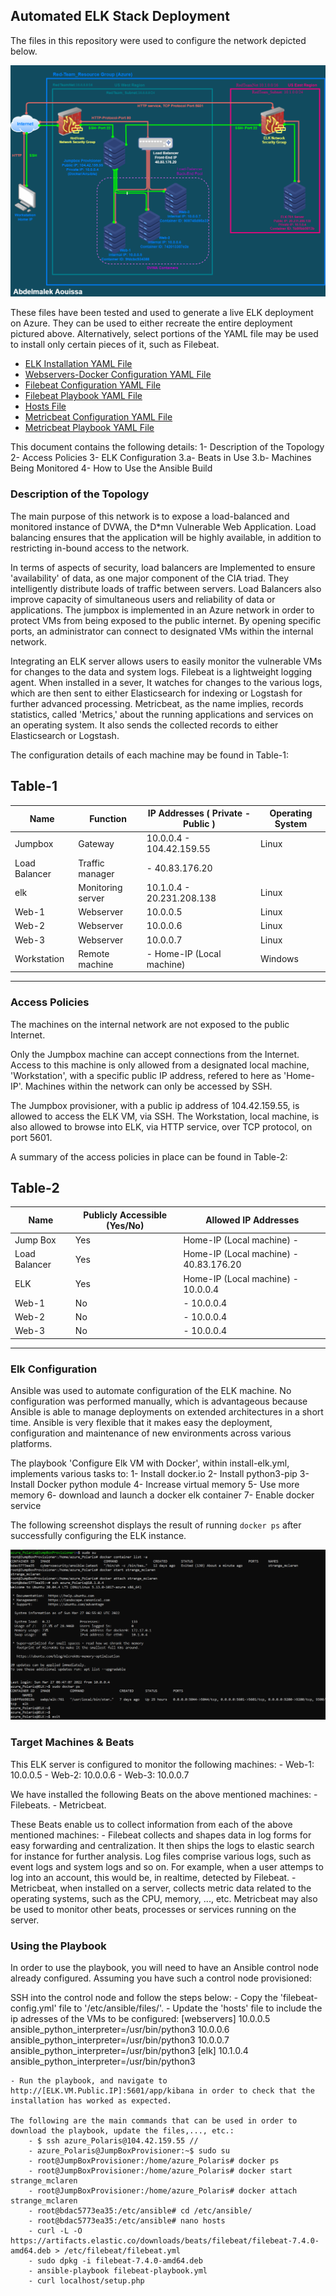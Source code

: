 ## Automated ELK Stack Deployment

The files in this repository were used to configure the network depicted below.

![](Images/Azure_Diagram.png)

These files have been tested and used to generate a live ELK deployment on Azure. They can be used to either recreate the entire
deployment pictured above. Alternatively, select portions of the YAML file may be used to install only certain pieces of it, such as Filebeat.

  - [ELK Installation YAML File](https://github.com/Abdelmalek-Aouissa/ELK_Stack_Deployment/blob/main/Ansible/install-elk.yml)
  - [Webservers-Docker Configuration YAML File](https://github.com/Abdelmalek-Aouissa/ELK_Stack_Deployment/blob/main/Ansible/Pentest.yml)
  - [Filebeat Configuration YAML File](https://github.com/Abdelmalek-Aouissa/ELK_Stack_Deployment/blob/main/Ansible/filebeat-config.yml)
  - [Filebeat Playbook YAML File](https://github.com/Abdelmalek-Aouissa/ELK_Stack_Deployment/blob/main/Ansible/filebeat-playbook.yml)
  - [Hosts File](https://github.com/Abdelmalek-Aouissa/ELK_Stack_Deployment/blob/main/Ansible/hosts.txt)
  - [Metricbeat Configuration YAML File](https://github.com/Abdelmalek-Aouissa/ELK_Stack_Deployment/blob/main/Ansible/metricbeat-config.yml)
  - [Metricbeat Playbook YAML File](https://github.com/Abdelmalek-Aouissa/ELK_Stack_Deployment/blob/main/Ansible/metricbeat-playbook.yml)
  
This document contains the following details:
1- Description of the Topology
2- Access Policies
3- ELK Configuration
  3.a- Beats in Use
  3.b- Machines Being Monitored
4- How to Use the Ansible Build

### Description of the Topology

The main purpose of this network is to expose a load-balanced and monitored instance of DVWA, the D*mn Vulnerable Web Application. Load balancing ensures that the application will be highly available, in addition to restricting in-bound access to the network.

In terms of aspects of security, load balancers are Implemented to ensure 'availability' of data, as one major component of the CIA triad. They intelligently distribute loads of traffic between servers. Load Balancers also improve capacity of simultaneous users and reliability of data or applications.
The jumpbox is implemented in an Azure network in order to protect VMs from being exposed to the public internet. By opening specific ports, an administrator can connect to designated VMs within the internal network.

Integrating an ELK server allows users to easily monitor the vulnerable VMs for changes to the data and system logs.
Filebeat is a lightweight logging agent. When installed in a sever, It watches for changes to the various logs, which are then sent to either Elasticsearch for indexing or Logstash for further advanced processing.
Metricbeat, as the name implies, records statistics, called 'Metrics,' about the running applications and services on an operating system. It also sends the collected records to either Elasticsearch or Logstash.

The configuration details of each machine may be found in Table-1:

Table-1
 -----------------------------------------------------------------------------------------------
| Name          | Function             | IP Addresses  ( Private - Public )  | Operating System |
|---------------|----------------------|-------------------------------------|------------------|
| Jumpbox       | Gateway              | 10.0.0.4  - 104.42.159.55           | Linux            |
| Load Balancer | Traffic manager      |           - 40.83.176.20            |                  |
| elk           | Monitoring server    | 10.1.0.4  - 20.231.208.138          | Linux            |
| Web-1         | Webserver            | 10.0.0.5                            | Linux            |
| Web-2         | Webserver            | 10.0.0.6                            | Linux            |
| Web-3         | Webserver            | 10.0.0.7                            | Linux            |
| Workstation   | Remote machine       |           - Home-IP (Local machine) | Windows          |
 -----------------------------------------------------------------------------------------------
 
### Access Policies

The machines on the internal network are not exposed to the public Internet. 

Only the Jumpbox machine can accept connections from the Internet. Access to this machine is only allowed from a designated local machine, 'Workstation', with a specific public IP address, refered to here as 'Home-IP'.
Machines within the network can only be accessed by SSH.

The Jumpbox provisioner, with a public ip address of 104.42.159.55, is allowed to access the ELK VM, via SSH.
The Workstation, local machine, is also allowed to browse into ELK, via HTTP service, over TCP protocol, on port 5601.

A summary of the access policies in place can be found in Table-2:

Table-2
 --------------------------------------------------------------------------------------
|   Name   	    | Publicly Accessible (Yes/No)|         Allowed IP Addresses           |
|---------------|-----------------------------|----------------------------------------|
| Jump Box	    |            Yes              | Home-IP (Local machine) -              |
| Load Balancer |            Yes              | Home-IP (Local machine) - 40.83.176.20 |
| ELK      	    |            Yes              | Home-IP (Local machine) -  10.0.0.4    |
| Web-1    	    |            No               |                         -  10.0.0.4    |
| Web-2    	    |            No               |                         -  10.0.0.4    |
| Web-3   	    |            No               |                         -  10.0.0.4    |
 --------------------------------------------------------------------------------------
 
### Elk Configuration

Ansible was used to automate configuration of the ELK machine. No configuration was performed manually, which is advantageous because
Ansible is able to manage deployments on extended architectures in a short time. Ansible is very flexible that it makes easy the deployment,
configuration and maintenance of new environments across various platforms.

The playbook 'Configure Elk VM with Docker', within install-elk.yml, implements various tasks to:
	1- Install docker.io
	2- Install python3-pip
	3- Install Docker python module
	4- Increase virtual memory
	5- Use more memory
	6- download and launch a docker elk container
	7- Enable docker service
		
The following screenshot displays the result of running `docker ps` after successfully configuring the ELK instance.

![](Images/ELK_Docker-PS.jpg)

### Target Machines & Beats
This ELK server is configured to monitor the following machines:
	- Web-1: 10.0.0.5
	- Web-2: 10.0.0.6
	- Web-3: 10.0.0.7

We have installed the following Beats on the above mentioned machines:
	- Filebeats.
	- Metricbeat.

These Beats enable us to collect information from each of the above mentioned machines:
	- Filebeat collects and shapes data in log forms for easy forwarding and centralization. It then ships
	the logs to elastic search for instance for further analysis. Log files comprise various logs, such as event logs and system logs and so on.
	For example, when a user attemps to log into an account, this would be, in realtime, detected by Filebeat.
	- Metricbeat, when installed on a server, collects metric data related to the operating systems, such as the CPU, memory, ..., etc. Metricbeat may also be used to monitor other beats, processes or services running on the server.
		
### Using the Playbook
In order to use the playbook, you will need to have an Ansible control node already configured. Assuming you have such a control node provisioned: 

SSH into the control node and follow the steps below:
	- Copy the 'filebeat-config.yml' file to '/etc/ansible/files/'.
	- Update the 'hosts' file to include the ip adresses of the VMs to be configured:
		[webservers]
		10.0.0.5 ansible_python_interpreter=/usr/bin/python3
		10.0.0.6 ansible_python_interpreter=/usr/bin/python3
		10.0.0.7 ansible_python_interpreter=/usr/bin/python3
		[elk]
		10.1.0.4 ansible_python_interpreter=/usr/bin/python3
		
	- Run the playbook, and navigate to http://[ELK.VM.Public.IP]:5601/app/kibana in order to check that the installation has worked as expected.
                                                
	The following are the main commands that can be used in order to download the playbook, update the files,..., etc.:
		- $ ssh azure_Polaris@104.42.159.55 //
		- azure_Polaris@JumpBoxProvisioner:~$ sudo su
		- root@JumpBoxProvisioner:/home/azure_Polaris# docker ps
		- root@JumpBoxProvisioner:/home/azure_Polaris# docker start strange_mclaren
		- root@JumpBoxProvisioner:/home/azure_Polaris# docker attach strange_mclaren
		- root@bdac5773ea35:/etc/ansible# cd /etc/ansible/
		- root@bdac5773ea35:/etc/ansible# nano hosts
		- curl -L -O https://artifacts.elastic.co/downloads/beats/filebeat/filebeat-7.4.0-amd64.deb > /etc/filebeat/filebeat.yml
		- sudo dpkg -i filebeat-7.4.0-amd64.deb
		- ansible-playbook filebeat-playbook.yml
		- curl localhost/setup.php